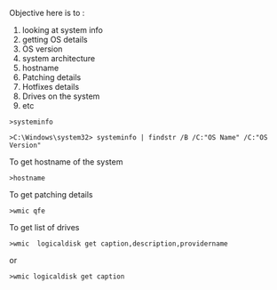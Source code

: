 Objective here is to :

1. looking at system info
2. getting OS details
3. OS version
4. system architecture
5. hostname
6. Patching details
7. Hotfixes details
8. Drives on the system
9. etc

```
>systeminfo
```

```
>C:\Windows\system32> systeminfo | findstr /B /C:"OS Name" /C:"OS Version"
```

To get hostname of the system

`>hostname`

To get patching details

```
>wmic qfe
```

To get list of drives

```
>wmic  logicaldisk get caption,description,providername
```

or 
```
>wmic logicaldisk get caption
```
 

